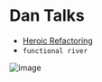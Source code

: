 # Dan Talks

* [Heroic Refactoring](https://youtu.be/X79oCNqandc?t=52m35s)
* `functional river`


![image](https://user-images.githubusercontent.com/397632/41929478-6479967a-7935-11e8-9591-c5a8a0deaeef.png)

